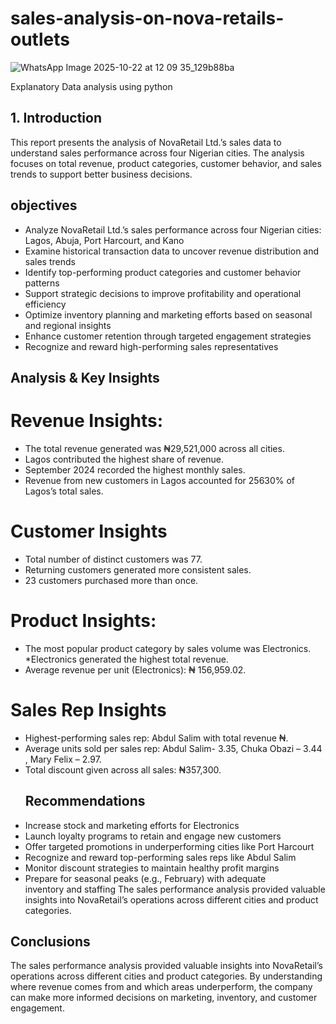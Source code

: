 # sales-analysis-on-nova-retails-outlets

![WhatsApp Image 2025-10-22 at 12 09 35_129b88ba](https://github.com/user-attachments/assets/993efdbf-dd97-417a-b785-444471f2beb1)


Explanatory Data analysis using python
## 1. Introduction
This report presents the analysis of NovaRetail Ltd.’s sales data to understand sales performance across four Nigerian cities.
The analysis focuses on total revenue, product categories, customer behavior, and sales trends to support better business decisions.

 ## objectives
* Analyze NovaRetail Ltd.’s sales performance across four Nigerian cities: Lagos, Abuja, Port Harcourt, and Kano  
* Examine historical transaction data to uncover revenue distribution and sales trends  
* Identify top-performing product categories and customer behavior patterns  
* Support strategic decisions to improve profitability and operational efficiency  
* Optimize inventory planning and marketing efforts based on seasonal and regional insights  
* Enhance customer retention through targeted engagement strategies  
* Recognize and reward high-performing sales representatives
## Analysis & Key Insights
# Revenue Insights:
* The total revenue generated was ₦29,521,000 across all cities.
* Lagos contributed the highest share of revenue.
* September 2024 recorded the highest monthly sales.
* Revenue from new customers in Lagos accounted for 25630% of
Lagos’s total sales.

# Customer Insights
* Total number of distinct customers was 77.
* Returning customers generated more consistent sales.
* 23 customers purchased more than once.
# Product Insights:
* The most popular product category by sales volume was Electronics.
*Electronics generated the highest total revenue.
* Average revenue per unit (Electronics): ₦ 156,959.02.
# Sales Rep Insights
* Highest-performing sales rep: Abdul Salim with total revenue ₦.
* Average units sold per sales rep: Abdul Salim- 3.35,
Chuka Obazi – 3.44 ,
Mary Felix – 2.97.
* Total discount given across all sales: ₦357,300.
  ## Recommendations
* Increase stock and marketing efforts for Electronics  
* Launch loyalty programs to retain and engage new customers  
* Offer targeted promotions in underperforming cities like Port Harcourt  
* Recognize and reward top-performing sales reps like Abdul Salim  
* Monitor discount strategies to maintain healthy profit margins  
* Prepare for seasonal peaks (e.g., February) with adequate inventory and staffing
The sales performance analysis provided valuable insights into NovaRetail’s operations across different cities and product categories.
 
## Conclusions
The sales performance analysis provided valuable insights into NovaRetail’s operations across different cities and product categories.
By understanding where revenue comes from and which areas underperform,
the company can make more informed decisions on marketing, inventory, and customer engagement.

